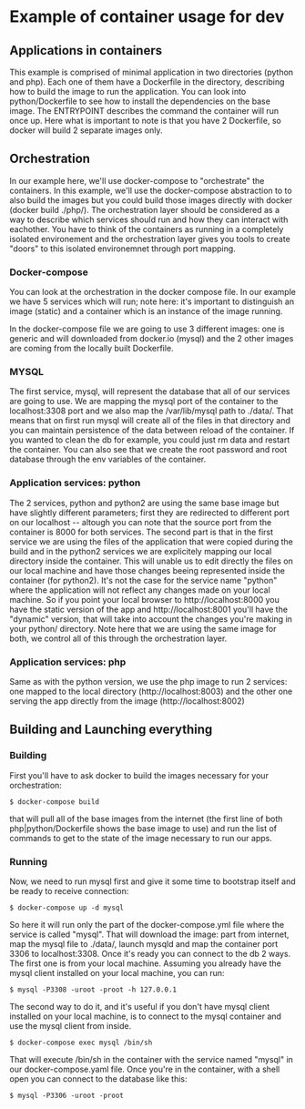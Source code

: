 # Example of container usage for dev

## Applications in containers
This example is comprised of minimal application in two directories (python and php). Each one of them have a Dockerfile in the directory, describing how to build the image to run the application. You can look into python/Dockerfile to see how to install the dependencies on the base image. The ENTRYPOINT describes the command the container will run once up.
Here what is important to note is that you have 2 Dockerfile, so docker will build 2 separate images only.

## Orchestration
In our example here, we'll use docker-compose to "orchestrate" the containers. In this example, we'll use the docker-compose abstraction to to also build the images but you could build those images directly with docker (docker build ./php/).
The orchestration layer should be considered as a way to describe which services should run and how they can interact with eachother. You have to think of the containers as running in a completely isolated environement and the orchestration layer gives you tools to create "doors" to this isolated environemnet through port mapping.

### Docker-compose

You can look at the orchestration in the docker compose file. In our example we have 5 services which will run; note here: it's important to distinguish an image (static) and a container which is an instance of the image running.

In the docker-compose file we are going to use 3 different images: one is generic and will downloaded from docker.io (mysql) and the 2 other images are coming from the locally built Dockerfile.

### MYSQL
The first service, mysql, will represent the database that all of our services are going to use. We are mapping the mysql port of the container to the localhost:3308 port and we also map the /var/lib/mysql path to ./data/. That means that on first run mysql will create all of the files in that directory and you can maintain persistence of the data between reload of the container. If you wanted to clean the db for example, you could just rm data and restart the container.
You can also see that we create the root password and root database through the env variables of the container.

### Application services: python

The 2 services, python and python2 are using the same base image but have slightly different parameters; first they are redirected to different port on our localhost -- altough you can note that the source port from the container is 8000 for both services. The second part is that in the first service we are using the files of the application that were copied during the build and in the python2 services we are explicitely mapping our local directory inside the container. This will unable us to edit directly the files on our local machine and have those changes beeing represented inside the container (for python2). It's not the case for the service name "python" where the application will not reflect any changes made on your local machine.
So if you point your local browser to http://localhost:8000 you have the static version of the app and http://localhost:8001 you'll have the "dynamic" version, that will take into account the changes you're making in your python/ directory. Note here that we are using the same image for both, we control all of this through the orchestration layer.


### Application services: php
Same as with the python version, we use the php image to run 2 services: one mapped to the local directory (http://localhost:8003) and the other one serving the app directly from the image (http://localhost:8002)

## Building and Launching everything

### Building
First you'll have to ask docker to build the images necessary for your orchestration:

	$ docker-compose build

that will pull all of the base images from the internet (the first line of both php|python/Dockerfile shows the base image to use) and run the list of commands to get to the state of the image necessary to run our apps.

### Running
Now, we need to run mysql first and give it some time to bootstrap itself and be ready to receive connection:
	
	$ docker-compose up -d mysql

So here it will run only the part of the docker-compose.yml file where the service is called "mysql". That will download the image: part from internet, map the mysql file to ./data/, launch mysqld and map the container port 3306 to localhost:3308. 
Once it's ready you can connect to the db 2 ways. The first one is from your local machine. Assuming you already have the mysql client installed on your local machine, you can run:

	$ mysql -P3308 -uroot -proot -h 127.0.0.1

The second way to do it, and it's useful if you don't have mysql client installed on your local machine, is to connect to the mysql container and use the mysql client from inside.

	$ docker-compose exec mysql /bin/sh

That will execute /bin/sh in the container with the service named "mysql" in our docker-compose.yaml file. Once you're in the container, with a shell open you can connect to the database like this:

	$ mysql -P3306 -uroot -proot





